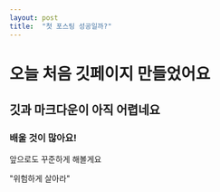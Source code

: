 ```yaml
---
layout: post
title:  "첫 포스팅 성공일까?"
---
```


# 오늘 처음 깃페이지 만들었어요
## 깃과 마크다운이 아직 어렵네요
### 배울 것이 많아요!

앞으로도 꾸준하게 해볼게요

"위험하게 살아라"
